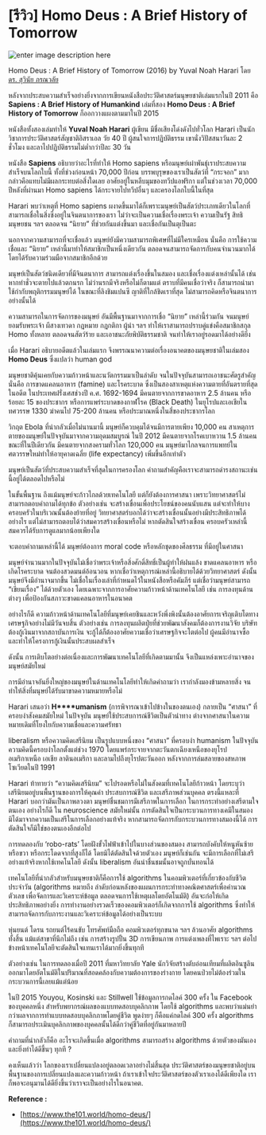 
[รีวิว] Homo Deus : A Brief History of Tomorrow
===

![enter image description here](https://www.panasm.com/wp-content/uploads/2018/10/Homo-Deus-2016-Yuval-Noah-Harari.jpg)

Homo Deus : A Brief History of Tomorrow (2016)
by Yuval Noah Harari
โดย [ดร. สุวินัย ภรณวลัย](https://www.facebook.com/suvinaip/posts/2394555527248241?hc_location=ufi)

หลังจากประสบความสำเร็จอย่างยิ่งจากการเขียนหนังสือประวัติศาสตร์มนุษยชาติเล่มแรกในปี 2011 คือ **Sapiens : A Brief History of Humankind** เล่มที่สอง **Homo Deus : A Brief History of Tomorrow** ก็ออกวางแผงตามมาในปี 2015

หนังสือทั้งสองเล่มทำให้  **Yuval Noah Harari**  ผู้เขียน มีชื่อเสียงโด่งดังไปทั่วโลก Harari เป็นนักวิชาการประวัติศาสตร์สัญชาติอิสราเอล วัย 40 ปี ผู้สนใจการปฏิบัติธรรม เขานั่งวิปัสสนาวันละ 2 ชั่วโมง และลาไปปฏิบัติธรรมไม่ต่ำกว่าปีละ 30 วัน

​หนังสือ **Sapiens** อธิบายว่าอะไรที่ทำให้ Homo sapiens หรือมนุษย์เผ่าพันธุ์เราประสบความสำเร็จบนโลกใบนี้  ทั้งที่ช่วงก่อนหน้า 70,000 ปีก่อน บรรพบุรุษของเราเป็นสัตว์ที่ “กระจอก” มาก กล่าวคือแทบไม่มีผลกระทบต่อสิ่งใดเลย อาศัยอยู่ในหลืบมุมของทวีปแอฟริกา แต่ในช่วงเวลา 70,000 ปีหลังที่ผ่านมา Homo sapiens ได้กระจายไปทวีปอื่นๆ และครองโลกใบนี้ในที่สุด

​Harari พบว่าเหตุที่ Homo sapiens ผงาดขึ้นมาได้ก็เพราะมนุษย์เป็นสัตว์ประเภทเดียวในโลกที่สามารถเชื่อในสิ่งซึ่งอยู่ในจินตนาการของเรา ไม่ว่าจะเป็นความเชื่อเรื่องพระเจ้า ความเป็นรัฐ สิทธิมนุษยชน ฯลฯ ตลอดจน “นิยาย” ที่ช่วยกันแต่งขึ้นมา และเชื่อกันเป็นตุเป็นตะ

นอกจากความสามารถที่จะเชื่อแล้ว มนุษย์ยังมีความสามารถพิเศษที่ไม่มีใครเหมือน นั่นคือ การใช้ความเชื่อและ “นิยาย” เหล่านี้มาทำให้สมาชิกเป็นหนึ่งเดียวกัน ตลอดจนสามารถจัดการกับคนจำนวนมากได้โดยได้รับความร่วมมือจากสมาชิกอีกด้วย

​มนุษย์เป็นสัตว์ชนิดเดียวที่มีจินตนาการ สามารถแต่งเรื่องขึ้นในสมอง และเชื่อเรื่องแต่งเหล่านั้นได้ เช่น หากทำชั่วจะตายไปแล้วตกนรก ไม่ว่านรกมีจริงหรือไม่ก็ตามแต่ ตราบที่มีคนเชื่อว่าจริง ก็สามารถนำมาใช้กำกับพฤติกรรมมนุษย์ได้ ในขณะที่ลิงชิมแปนซี ญาติที่ใกล้ชิดเราที่สุด ไม่สามารถคิดหรือจินตนาการอย่างนั้นได้

​ความสามารถในการจัดการของมนุษย์ อันมีพื้นฐานมาจากการเชื่อ “นิยาย” เหล่านี้ร่วมกัน จนมนุษย์ยอมรับพระเจ้า ผีสางเทวดา กฎหมาย กฎกติกา ผู้นำ ฯลฯ ทำให้เราสามารถปราบคู่แข่งคือสมาชิกสกุล Homo ทั้งหลาย ตลอดจนสัตว์ร้าย และเอาชนะภัยพิบัติธรรมชาติ จนทำให้เราอยู่รอดมาได้อย่างดียิ่ง

​เมื่อ Harari อธิบายอดีตแล้วในเล่มแรก จึงพรรณนาความต่อเรื่องอนาคตของมนุษยชาติในเล่มสอง **Homo Deus** ซึ่งแปลว่า human god

​มนุษยชาติคุ้นเคยกับความก้าวหน้าและนวัตกรรมมาเป็นลำดับ จนในปัจจุบันสามารถเอาชนะศัตรูสำคัญ นั่นคือ การขาดแคลนอาหาร (famine) และโรคระบาด ซึ่งเป็นสองสาเหตุแห่งความตายที่อันตรายที่สุดในอดีต ในประเทศฝรั่งเศสช่วงปี ค.ศ. 1692-1694 มีคนตายจากการขาดอาหาร 2.5 ล้านคน หรือร้อยละ 15 ของประชากร หรือการแพร่ระบาดของกาฬโรค (Black Death) ในยุโรปและเอเชียในทศวรรษ 1330 ฆ่าคนไป 75-200 ล้านคน หรือประมาณหนึ่งในสี่ของประชากรโลก

​วิกฤต Ebola ที่น่ากลัวเมื่อไม่นานมานี้ มนุษย์ก็ควบคุมได้จนมีการตายเพียง 10,000 คน สาเหตุการตายของมนุษย์ในปัจจุบันมาจากความอุดมสมบูรณ์ ในปี 2012 มีคนตายจากโรคเบาหวาน 1.5 ล้านคน ขณะที่ในปีเดียวกัน มีคนตายจากสงครามทั่วโลก 120,000 คน มนุษย์มาไกลจนการแพทย์ในศตวรรษใหม่ทำให้อายุคาดเฉลี่ย (life expectancy) เพิ่มขึ้นอีกเท่าตัว

​มนุษย์เป็นสัตว์ที่ประสบความสำเร็จที่สุดในการครองโลก คำถามสำคัญคือเราจะสามารถดำรงสถานะเช่นนี้อยู่ได้ตลอดไปหรือไม่

​ในขั้นพื้นฐาน ถึงแม้มนุษย์จะก้าวไกลด้วยเทคโนโลยี แต่ก็ยังต้องการศาสนา เพราะวิทยาศาสตร์ไม่สามารถตอบคำถามได้ทุกข้อ ตัวอย่างเช่น จะสร้างเขื่อนเพื่อประโยชน์ของคนนับแสน แต่จะทำให้บางครอบครัวในบริเวณนั้นต้องย้ายที่อยู่ วิทยาศาสตร์บอกได้ว่าจะสร้างเขื่อนนั้นอย่างมีประสิทธิภาพได้อย่างไร แต่ไม่สามารถตอบได้ว่าสมควรสร้างเขื่อนหรือไม่ หากตัดสินใจสร้างเขื่อน ครอบครัวเหล่านี้สมควรได้รับการดูแลมากน้อยเพียงใด

จะตอบคำถามเหล่านี้ได้ มนุษย์ต้องการ moral code หรือหลักชุดของศีลธรรม ที่มีอยู่ในศาสนา

​มนุษย์จำนวนมากในปัจจุบันไม่เชื่อว่าพระเจ้าหรือสิ่งศักดิ์สิทธิ์เป็นผู้ทำให้ฝนแล้ง ขาดแคลนอาหาร หรือเกิดโรคระบาด จนต้องสวดมนต์อ้อนวอน หากเชื่อว่าเหตุการณ์เหล่านี้อธิบายได้ด้วยวิทยาศาสตร์ ดังนั้นมนุษย์จึงมีอำนาจมากขึ้น ไม่เชื่อในเรื่องเล่าที่กำหนดไว้ในหนังสือหรือคัมภีร์ แต่เชื่อว่ามนุษย์สามารถ “เขียนเรื่อง” ได้ด้วยตัวเอง โดยเฉพาะจากการอาศัยความก้าวหน้าด้านเทคโนโลยี เช่น การลงทุนด้านต่างๆ เพื่อป้องกันสภาวะขาดแคลนอาหารในอนาคต

​อย่างไรก็ดี ความก้าวหน้าด้านเทคโนโลยีที่มนุษย์เคยชินและหวังพึ่งพิงนั้นต้องอาศัยการเจริญเติบโตทางเศรษฐกิจอย่างไม่มีวันจบสิ้น ตัวอย่างเช่น การลงทุนผลิตปุ๋ยที่ช่วยพัฒนาสังคมก็ต้องการงานวิจัย บริษัทต้องกู้เงินมาจากสถาบันการเงิน จะกู้ได้ก็ต้องอาศัยความเชื่อว่าเศรษฐกิจจะโตต่อไป ผู้คนมีอำนาจซื้อ และทำให้โครงการกู้เงินนั้นประสบผลสำเร็จ

ดังนั้น การเติบโตอย่างต่อเนื่องและการพัฒนาเทคโนโลยีที่เกิดตามมานั้น จึงเป็นแหล่งเพาะอำนาจของมนุษย์สมัยใหม่

​การมีอำนาจอันยิ่งใหญ่ของมนุษย์ในด้านเทคโนโลยีทำให้เกิดคำถามว่า เรากำลังมองข้ามหลายสิ่ง จนทำให้สิ่งที่มนุษย์ได้รับมาขาดความหมายหรือไม่

Harari เสนอว่า  **H****umanism** (การพิจารณาเข้าไปข้างในของตนเอง) กลายเป็น “ศาสนา” ที่ครอบงำสังคมสมัยใหม่ ในปัจจุบัน มนุษย์ใช้ประสบการณ์ชีวิตเป็นตัวนำทาง ต่างจากศาสนาในความหมายเดิมที่โยงใยกับความเชื่อและความศรัทธา

​liberalism หรือความคิดเสรีนิยม เป็นรูปแบบหนึ่งของ “ศาสนา” ที่ครอบงำ humanism ในปัจจุบัน ความคิดนี้ครอบงำโลกตั้งแต่ช่วง 1970 โดยแพร่กระจายจากตะวันตกเฉียงเหนือของยุโรป อเมริกาเหนือ เอเชีย ลาตินอเมริกา และลามไปถึงยุโรปตะวันออก หลังจากการล่มสลายของสหภาพโซเวียตในปี 1991

​Harari ท้าทายว่า “ความคิดเสรีนิยม” จะไปรอดหรือไม่ในสังคมที่เทคโนโลยีก้าวหน้า โดยระบุว่า เสรีนิยมอยู่บนพื้นฐานของการให้คุณค่า ประสบการณ์ชีวิต และเสรีภาพส่วนบุคคล ตรงนี้แหละที่ ​Harari บอกว่ามันเป็นภาพลวงตา มนุษย์ชื่นชมการมีเสรีภาพในการเลือก ในการกระทำอย่างเสรีตามใจตนเอง อย่างไรก็ดี ใน neuroscience สมัยใหม่นั้น  การตัดสินใจเป็นกระบวนการทางเคมีในสมอง มิได้มาจากความเป็นเสรีในการเลือกอย่างแท้จริง หากสามารถจัดการกับกระบวนการทางสมองนี้ได้ การตัดสินใจก็มิใช่ของตนเองอีกต่อไป

การทดลองกับ ‘robo-rats’ โดยฝังขั้วไฟฟ้าเข้าไปในบางส่วนของสมอง สามารถบังคับให้หนูหันซ้ายหรือขวา หรือกระโดดจากที่สูงก็ได้ โดยมิได้ตัดสินใจด้วยตัวเอง มนุษย์ก็เช่นกัน จะมีการเลือกที่ไม่เสรีอย่างแท้จริงหากใช้เทคโนโลยี ดังนั้น liberalism อันน่าชื่นชมนั้นอาจถูกบั่นทอนได้

​เทคโนโลยีที่น่ากลัวสำหรับมนุษยชาติก็คือการใช้ algorithms ในคอมพิวเตอร์ที่เกี่ยวข้องกับชีวิตประจำวัน (algorithms หมายถึง ลำดับก่อนหลังของแผนการกระทำทางคณิตศาสตร์เพื่อคำนวณตัวเลข เพื่อจัดการและวิเคราะห์ข้อมูล ตลอดจนการใช้เหตุผลโดยอัตโนมัติ) อันจะก่อให้เกิดประสิทธิภาพอย่างยิ่ง การทำงานอย่างรวดเร็วของคอมพิวเตอร์ก็เกิดจากการใช้ algorithms  ซึ่งทำให้สามารถจัดการกับภาระงานและวิเคราะห์ข้อมูลได้อย่างเป็นระบบ

​หุ่นยนต์ โดรน รถยนต์ไร้คนขับ โทรศัพท์มือถือ คอมพิวเตอร์ทุกขนาด ฯลฯ ล้วนอาศัย algorithms ทั้งสิ้น แม้แต่สาขาที่นึกไม่ถึง เช่น การสร้างรูปปั้น 3D การเขียนภาพ การแต่งเพลงที่ไพเราะ ฯลฯ ต่อไปข้างหน้าเทคโนโลยีจะตัดสินใจแทนเราได้มากยิ่งขึ้นทุกที

​ตัวอย่างเช่น ในการทดลองเมื่อปี 2011 ที่มหาวิทยาลัย Yale นักวิจัยสร้างตับอ่อนเทียมที่ผลิตอินซูลินออกมาโดยอัตโนมัติในปริมาณที่สอดคล้องกับความต้องการของร่างกาย โดยคนป่วยไม่ต้องร่วมในกระบวนการนี้เลยแม้แต่น้อย

​ในปี 2015 Youyou, Kosinski และ Stillwell ใช้ข้อมูลการกดไลค์ 300 ครั้ง ใน Facebook ของบุคคลหนึ่ง สำหรับพยากรณ์ผลของแบบทดสอบบุคลิกภาพ โดยใช้ algorithms และพบว่าแม่นยำกว่าผลจากการทำแบบทดสอบบุคลิกภาพโดยคู่ชีวิต พูดง่ายๆ ก็คือแค่กดไลค์ 300 ครั้ง algorithms ก็สามารถประเมินบุคลิกภาพของบุคคลนั้นได้ดีกว่าคู่ชีวิตที่อยู่กันมาหลายปี

​คำถามที่น่ากลัวก็คือ อะไรจะเกิดขึ้นเมื่อ algorithms สามารถสร้าง algorithms ด้วยตัวของมันเอง และยิ่งทำได้ดีขึ้นๆ ทุกที ?

คงเห็นแล้วว่า ​โลกของเราเปลี่ยนแปลงอยู่ตลอดเวลาอย่างไม่สิ้นสุด ประวัติศาสตร์ของมนุษยชาติอยู่บนพื้นฐานของการเปลี่ยนแปลงและความก้าวหน้า ถ้าเราเข้าใจประวัติศาสตร์ของตัวเราเองได้ดีเพียงใด เราก็พอจะอนุมานได้ดียิ่งขึ้นว่าเราจะเป็นอย่างไรในอนาคต.

**Reference :**
- [https://www.the101.world/homo-deus/](https://www.the101.world/homo-deus/)
<!--stackedit_data:
eyJoaXN0b3J5IjpbMTc4MzU4NjE3LDExMDU2MTk5NjUsLTE5Nz
Y1NTkxOV19
-->